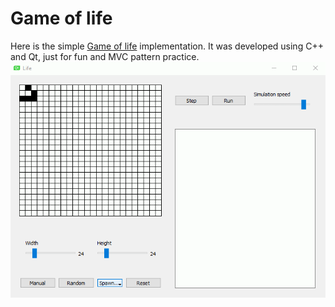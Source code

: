 # Game of life
Here is the simple [Game of life](https://en.wikipedia.org/wiki/Conway%27s_Game_of_Life) implementation.
It was developed using C++ and Qt, just for fun and MVC pattern practice.
![animated screen](/Life/screen.gif)
